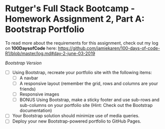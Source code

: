 # Rutger's Full Stack Bootcamp - Homework Assignment 2, Part A: Bootstrap Portfolio

To read more about the requirements for this assignment, check out my log on **100DaysofCode** here:
https://github.com/jamiekaren/100-days-of-code-R1/blob/master/log.md#day-2-june-03-2019 

*Bootstrap Version*
- [ ] Using Bootstrap, recreate your portfolio site with the following items: 
    - [ ] A navbar
    - [ ] A responsive layout (remember the grid, rows and columns are your friends)
    - [ ] Responsive images
    - [ ] BONUS Using Bootstrap, make a sticky footer and use sub-rows and sub-columns on your portfolio site (Hint: Check out the Bootstrap documentation)
- [ ] Your Bootstrap solution should minimize use of media queries.
- [ ] Deploy your new Bootstrap-powered portfolio to GitHub Pages. 
